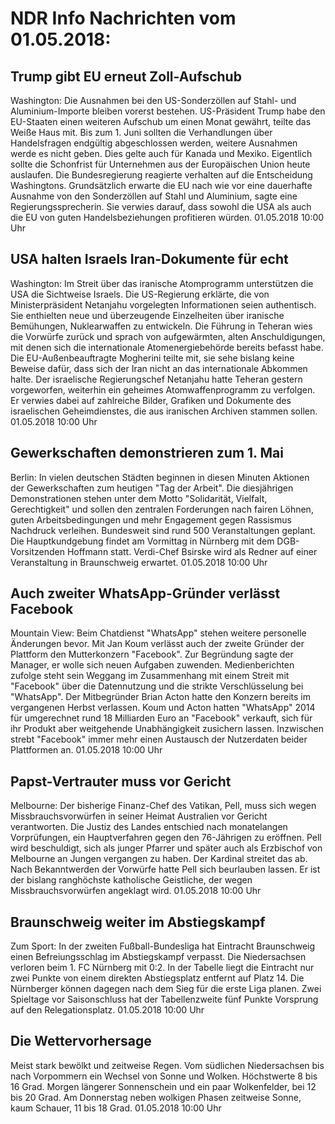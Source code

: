 # NDR Info Nachrichten vom 01.05.2018:


## Trump gibt EU erneut Zoll-Aufschub
Washington: Die Ausnahmen bei den US-Sonderzöllen auf Stahl- und Aluminium-Importe bleiben vorerst bestehen. US-Präsident Trump habe den EU-Staaten einen weiteren Aufschub um einen Monat gewährt, teilte das Weiße Haus mit. Bis zum 1. Juni sollten die Verhandlungen über Handelsfragen endgültig abgeschlossen werden, weitere Ausnahmen werde es nicht geben. Dies gelte auch für Kanada und Mexiko. Eigentlich sollte die Schonfrist für Unternehmen aus der Europäischen Union heute auslaufen. Die Bundesregierung reagierte verhalten auf die Entscheidung Washingtons. Grundsätzlich erwarte die EU nach wie vor eine dauerhafte Ausnahme von den Sonderzöllen auf Stahl und Aluminium, sagte eine Regierungssprecherin. Sie verwies darauf, dass sowohl die USA als auch die EU von guten Handelsbeziehungen profitieren würden. 01.05.2018 10:00 Uhr 

## USA halten Israels Iran-Dokumente für echt
Washington: Im Streit über das iranische Atomprogramm unterstützen die USA die Sichtweise Israels. Die US-Regierung erklärte, die von Ministerpräsident Netanjahu vorgelegten Informationen seien authentisch. Sie enthielten neue und überzeugende Einzelheiten über iranische Bemühungen, Nuklearwaffen zu entwickeln. Die Führung in Teheran wies die Vorwürfe zurück und sprach von aufgewärmten, alten Anschuldigungen, mit denen sich die internationale Atomenergiebehörde bereits befasst habe. Die EU-Außenbeauftragte Mogherini teilte mit, sie sehe bislang keine Beweise dafür, dass sich der Iran nicht an das internationale Abkommen halte. Der israelische Regierungschef Netanjahu hatte Teheran gestern vorgeworfen, weiterhin ein geheimes Atomwaffenprogramm zu verfolgen. Er verwies dabei auf zahlreiche Bilder, Grafiken und Dokumente des israelischen Geheimdienstes, die aus iranischen Archiven stammen sollen. 01.05.2018 10:00 Uhr 

## Gewerkschaften demonstrieren zum 1. Mai
Berlin: In vielen deutschen Städten beginnen in diesen Minuten Aktionen der Gewerkschaften zum heutigen "Tag der Arbeit". Die diesjährigen Demonstrationen stehen unter dem Motto "Solidarität, Vielfalt, Gerechtigkeit" und sollen den zentralen Forderungen nach fairen Löhnen, guten Arbeitsbedingungen und mehr Engagement gegen Rassismus Nachdruck verleihen. Bundesweit sind rund 500 Veranstaltungen geplant. Die Hauptkundgebung findet am Vormittag in Nürnberg mit dem DGB-Vorsitzenden Hoffmann statt. Verdi-Chef Bsirske wird als Redner auf einer Veranstaltung in Braunschweig erwartet. 01.05.2018 10:00 Uhr 

## Auch zweiter WhatsApp-Gründer verlässt Facebook
Mountain View: Beim Chatdienst "WhatsApp" stehen weitere personelle Änderungen bevor. Mit Jan Koum verlässt auch der zweite Gründer der Plattform den Mutterkonzern "Facebook". Zur Begründung sagte der Manager, er wolle sich neuen Aufgaben zuwenden. Medienberichten zufolge steht sein Weggang im Zusammenhang mit einem Streit mit "Facebook" über die Datennutzung und die strikte Verschlüsselung bei "WhatsApp". Der Mitbegründer Brian Acton hatte den Konzern bereits im vergangenen Herbst verlassen. Koum und Acton hatten "WhatsApp" 2014 für umgerechnet rund 18 Milliarden Euro an "Facebook" verkauft, sich für ihr Produkt aber weitgehende Unabhängigkeit zusichern lassen. Inzwischen strebt "Facebook" immer mehr einen Austausch der Nutzerdaten beider Plattformen an. 01.05.2018 10:00 Uhr 

## Papst-Vertrauter muss vor Gericht
Melbourne: Der bisherige Finanz-Chef des Vatikan, Pell, muss sich wegen Missbrauchsvorwürfen in seiner Heimat Australien vor Gericht verantworten. Die Justiz des Landes entschied nach monatelangen Vorprüfungen, ein Hauptverfahren gegen den 76-Jährigen zu eröffnen. Pell wird beschuldigt, sich als junger Pfarrer und später auch als Erzbischof von Melbourne an Jungen vergangen zu haben. Der Kardinal streitet das ab. Nach Bekanntwerden der Vorwürfe hatte Pell sich beurlauben lassen. Er ist der bislang ranghöchste katholische Geistliche, der wegen Missbrauchsvorwürfen angeklagt wird. 01.05.2018 10:00 Uhr 

## Braunschweig weiter im Abstiegskampf
Zum Sport: In der zweiten Fußball-Bundesliga hat Eintracht Braunschweig einen Befreiungsschlag im Abstiegskampf verpasst. Die Niedersachsen verloren beim 1. FC Nürnberg mit 0:2. In der Tabelle liegt die Eintracht nur zwei Punkte von einem direkten Abstiegsplatz entfernt auf Platz 14. Die Nürnberger können dagegen nach dem Sieg für die erste Liga planen. Zwei Spieltage vor Saisonschluss hat der Tabellenzweite fünf Punkte Vorsprung auf den Relegationsplatz. 01.05.2018 10:00 Uhr 

## Die Wettervorhersage
Meist stark bewölkt und zeitweise Regen. Vom südlichen Niedersachsen bis nach Vorpommern ein Wechsel von Sonne und Wolken. Höchstwerte 8 bis 16 Grad. Morgen längerer Sonnenschein und ein paar Wolkenfelder, bei 12 bis 20 Grad. Am Donnerstag neben wolkigen Phasen zeitweise Sonne, kaum Schauer, 11 bis 18 Grad. 01.05.2018 10:00 Uhr 
